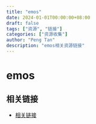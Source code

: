 ```yaml
---
title: "emos"
date: 2024-01-01T00:00:00+08:00
draft: false
tags: ["资源", "链接"]
categories: ["资源收集"]
author: "Peng Tan"
description: "emos相关资源链接"
---
```


# emos

## 相关链接

- [相关链接](https://openreview.net/pdf?id=Ey8KcabBpB)
